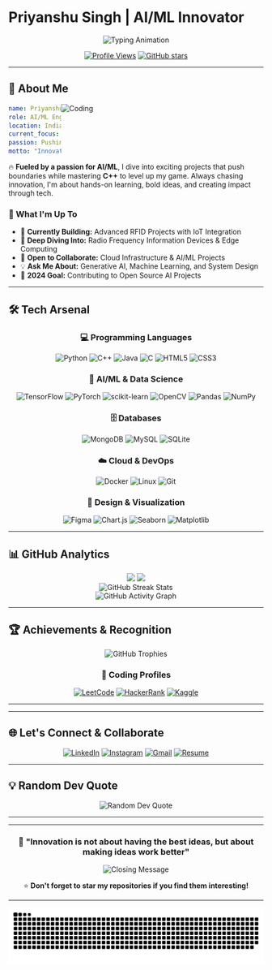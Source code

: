 #  Priyanshu Singh | AI/ML Innovator

<div align="center">
  <img src="https://readme-typing-svg.demolab.com?font=Fira+Code&size=22&duration=3000&pause=1000&color=00D4FF&background=FFFFFF00&center=true&vCenter=true&width=600&lines=Welcome+to+my+Digital+Universe!;AI%2FML+Engineer+%26+Problem+Solver;Passionate+about+Innovation;Building+the+Future+with+Code!" alt="Typing Animation" />
</div>

<div align="center">
  
  [![Profile Views](https://komarev.com/ghpvc/?username=priyanshusingh0818&label=Profile%20Views&color=00d4ff&style=for-the-badge)](https://github.com/priyanshusingh0818)
  [![GitHub stars](https://img.shields.io/github/stars/priyanshusingh0818?label=Stars&style=for-the-badge&color=ffd700)](https://github.com/priyanshusingh0818)
  
</div>

---

## 🎯 About Me

<img align="right" alt="Coding" width="400" src="https://raw.githubusercontent.com/abhisheknaiidu/abhisheknaiidu/master/code.gif">

```yaml
name: Priyanshu Singh
role: AI/ML Engineer & Innovation Enthusiast
location: India 🇮🇳
current_focus: RFID Technology & Cloud Infrastructure
passion: Pushing boundaries in AI & creating impactful solutions
motto: "Innovation through Code, Impact through Technology"
```

🔥 **Fueled by a passion for AI/ML**, I dive into exciting projects that push boundaries while mastering **C++** to level up my game. Always chasing innovation, I'm about hands-on learning, bold ideas, and creating impact through tech.

### 🌟 What I'm Up To

- 🔭 **Currently Building:** Advanced RFID Projects with IoT Integration
- 🌱 **Deep Diving Into:** Radio Frequency Information Devices & Edge Computing
- 👯 **Open to Collaborate:** Cloud Infrastructure & AI/ML Projects
- 💡 **Ask Me About:** Generative AI, Machine Learning, and System Design
- 🎯 **2024 Goal:** Contributing to Open Source AI Projects

---

## 🛠️ Tech Arsenal

<div align="center">

### 💻 Programming Languages
![Python](https://img.shields.io/badge/Python-3776AB?style=for-the-badge&logo=python&logoColor=white)
![C++](https://img.shields.io/badge/C++-00599C?style=for-the-badge&logo=cplusplus&logoColor=white)
![Java](https://img.shields.io/badge/Java-ED8B00?style=for-the-badge&logo=java&logoColor=white)
![C](https://img.shields.io/badge/C-00599C?style=for-the-badge&logo=c&logoColor=white)
![HTML5](https://img.shields.io/badge/HTML5-E34F26?style=for-the-badge&logo=html5&logoColor=white)
![CSS3](https://img.shields.io/badge/CSS3-1572B6?style=for-the-badge&logo=css3&logoColor=white)

### 🤖 AI/ML & Data Science
![TensorFlow](https://img.shields.io/badge/TensorFlow-FF6F00?style=for-the-badge&logo=tensorflow&logoColor=white)
![PyTorch](https://img.shields.io/badge/PyTorch-EE4C2C?style=for-the-badge&logo=pytorch&logoColor=white)
![scikit-learn](https://img.shields.io/badge/scikit--learn-F7931E?style=for-the-badge&logo=scikit-learn&logoColor=white)
![OpenCV](https://img.shields.io/badge/OpenCV-27338e?style=for-the-badge&logo=OpenCV&logoColor=white)
![Pandas](https://img.shields.io/badge/Pandas-2C2D72?style=for-the-badge&logo=pandas&logoColor=white)
![NumPy](https://img.shields.io/badge/NumPy-013243?style=for-the-badge&logo=numpy&logoColor=white)

### 🗄️ Databases
![MongoDB](https://img.shields.io/badge/MongoDB-4EA94B?style=for-the-badge&logo=mongodb&logoColor=white)
![MySQL](https://img.shields.io/badge/MySQL-005C84?style=for-the-badge&logo=mysql&logoColor=white)
![SQLite](https://img.shields.io/badge/SQLite-07405E?style=for-the-badge&logo=sqlite&logoColor=white)

### ☁️ Cloud & DevOps
![Docker](https://img.shields.io/badge/Docker-2CA5E0?style=for-the-badge&logo=docker&logoColor=white)
![Linux](https://img.shields.io/badge/Linux-FCC624?style=for-the-badge&logo=linux&logoColor=black)
![Git](https://img.shields.io/badge/GIT-E44C30?style=for-the-badge&logo=git&logoColor=white)

### 🎨 Design & Visualization
![Figma](https://img.shields.io/badge/Figma-F24E1E?style=for-the-badge&logo=figma&logoColor=white)
![Chart.js](https://img.shields.io/badge/Chart.js-FF6384?style=for-the-badge&logo=chartdotjs&logoColor=white)
![Seaborn](https://img.shields.io/badge/Seaborn-3776AB?style=for-the-badge&logo=python&logoColor=white)
![Matplotlib](https://img.shields.io/badge/Matplotlib-11557C?style=for-the-badge&logo=python&logoColor=white)

</div>

---

## 📊 GitHub Analytics

<div align="center">
  <img height="180em" src="https://github-readme-stats.vercel.app/api?username=priyanshusingh0818&show_icons=true&theme=tokyonight&include_all_commits=true&count_private=true&hide_border=true&bg_color=0D1117&title_color=00D4FF&icon_color=00D4FF&text_color=FFFFFF"/>
  <img height="180em" src="https://github-readme-stats.vercel.app/api/top-langs/?username=priyanshusingh0818&layout=compact&langs_count=8&theme=tokyonight&hide_border=true&bg_color=0D1117&title_color=00D4FF&text_color=FFFFFF"/>
</div>

<div align="center">
  <img src="https://github-readme-streak-stats.herokuapp.com/?user=priyanshusingh0818&theme=tokyonight&hide_border=true&background=0D1117&stroke=00D4FF&ring=00D4FF&fire=FFD700&currStreakLabel=00D4FF" alt="GitHub Streak Stats"/>
</div>

<div align="center">
  <img src="https://github-readme-activity-graph.vercel.app/graph?username=priyanshusingh0818&theme=tokyo-night&bg_color=0D1117&color=00D4FF&line=00D4FF&point=FFD700&area=true&hide_border=true" alt="GitHub Activity Graph"/>
</div>

---

## 🏆 Achievements & Recognition

<div align="center">
  <img src="https://github-profile-trophy.vercel.app/?username=priyanshusingh0818&theme=tokyonight&no-frame=true&no-bg=true&margin-w=4&row=1&column=7" alt="GitHub Trophies"/>
</div>

<div align="center">

### 🎯 Coding Profiles
[![LeetCode](https://img.shields.io/badge/LeetCode-FFA116?style=for-the-badge&logo=leetcode&logoColor=black)](https://leetcode.com/priyanshusingh0818)
[![HackerRank](https://img.shields.io/badge/HackerRank-2EC866?style=for-the-badge&logo=hackerrank&logoColor=white)](https://hackerrank.com/priyanshusinghr7)
[![Kaggle](https://img.shields.io/badge/Kaggle-20BEFF?style=for-the-badge&logo=kaggle&logoColor=white)](https://kaggle.com/priyanshusingh1234)

</div>

---

---

## 🌐 Let's Connect & Collaborate

<div align="center">
  
  [![LinkedIn](https://img.shields.io/badge/LinkedIn-0077B5?style=for-the-badge&logo=linkedin&logoColor=white)](https://www.linkedin.com/in/priyanshu-singh-560b16253/)
  [![Instagram](https://img.shields.io/badge/Instagram-E4405F?style=for-the-badge&logo=instagram&logoColor=white)](https://instagram.com/p_riyanshu0818)
  [![Gmail](https://img.shields.io/badge/Gmail-D14836?style=for-the-badge&logo=gmail&logoColor=white)](mailto:priyanshusinghrajput193@gmail.com)
  [![Resume](https://img.shields.io/badge/Resume-FF5722?style=for-the-badge&logo=adobe-acrobat-reader&logoColor=white)](https://drive.google.com/file/d/1qezQE7PdSZzMebe2qKAwtA44tT4Zh_bf/view?usp=drive_link)
  
</div>

---

## 💡 Random Dev Quote

<div align="center">
  <img src="https://quotes-github-readme.vercel.app/api?type=horizontal&theme=tokyonight&bg_color=0D1117&border_color=00D4FF" alt="Random Dev Quote"/>
</div>

---



---

<div align="center">
  
  ### 🚀 "Innovation is not about having the best ideas, but about making ideas work better"
  
  <img src="https://readme-typing-svg.demolab.com?font=Fira+Code&size=16&duration=2000&pause=1000&color=00D4FF&background=FFFFFF00&center=true&vCenter=true&width=500&lines=Thanks+for+visiting+my+profile!;Let's+build+something+amazing+together!;Open+to+collaboration+and+new+opportunities!" alt="Closing Message" />
  
  ⭐ **Don't forget to star my repositories if you find them interesting!**
  
</div>

---

<div align="center">
  <img src="https://raw.githubusercontent.com/platane/snk/output/github-contribution-grid-snake-dark.svg" alt="Snake animation" />
</div>
